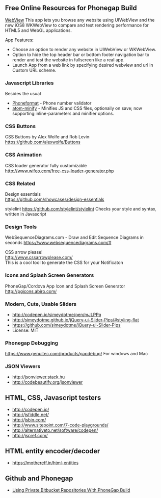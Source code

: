 ## Free Online Resources for Phonegap Build ##



[WebView](https://itunes.apple.com/us/app/webview-wkwebview-uiwebview/id928647773)
This app lets you browse any website using UIWebView and the new iOS8 WKWebView to compare and test rendering performance for HTML5 and WebGL applications.

App Features:
- Choose an option to render any website in UIWebView or WKWebView.
- Option to hide the top header bar or bottom footer navigation bar to render and test the website in fullscreen like a real app.
- Launch App from a web link by specifying desired webview and url in Custom URL scheme.

### Javascript Libraries ###
Besides the usual

- [Phoneformat](http://www.phoneformat.com/) - Phone number validator
- [atom-minify](https://atom.io/packages/atom-minify) - Minifies JS and CSS files, optionally on save; now supporting inline-parameters and minifier options.

### CSS Buttons ###
CSS Buttons by Alex Wolfe and Rob Levin<br />
https://github.com/alexwolfe/Buttons

### CSS Animation ###
CSS loader generator fully customizable<br>
http://www.wifeo.com/free-css-loader-generator.php

### CSS Related ###
Design essentials<br>
https://github.com/showcases/design-essentials

stylelint
https://github.com/stylelint/stylelint
Checks your style and syntax, written in Javascript

### Design Tools ###
WebSequenceDiagrams.com - Draw and Edit Sequence Diagrams in seconds
https://www.websequencediagrams.com/#

CSS arrow please!<br>
http://www.cssarrowplease.com/<br>
This is a cool tool to generate the CSS for your Notificaton

### Icons and Splash Screen Generators ###

PhoneGap/Cordova App Icon and Splash Screen Generator<br />
http://pgicons.abiro.com/

### Modern, Cute, Usable Sliders ###
* http://codepen.io/simeydotme/pen/mJLPPq
* http://simeydotme.github.io/jQuery-ui-Slider-Pips/#styling-flat
* https://github.com/simeydotme/jQuery-ui-Slider-Pips
* License: MIT 

### Phonegap Debugging ###

https://www.genuitec.com/products/gapdebug/
For windows and Mac

### JSON Viewers ###

- http://jsonviewer.stack.hu
- http://codebeautify.org/jsonviewer

## HTML, CSS, Javascript testers ##

- http://codepen.io/
- http://jsfiddle.net/
- http://jsbin.com/
- http://www.sitepoint.com/7-code-playgrounds/
- http://alternativeto.net/software/codepen/
- http://jspref.com/

## HTML entity encoder/decoder ##

- https://mothereff.in/html-entities

## Github and Phonegap ##

- [Using Private Bitbucket Repositories With PhoneGap Build](https://www.monkehworks.com/using-private-bitbucket-repositories-with-phonegap-build/)



